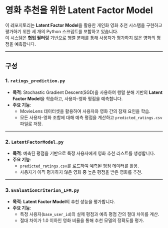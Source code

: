 # 영화 추천을 위한 Latent Factor Model

이 레포지토리는 **Latent Factor Model**을 활용한 개인화 영화 추천 시스템을 구현하고 평가하기 위한 세 개의 Python 스크립트를 포함하고 있습니다.  
이 시스템은 **협업 필터링** 기반으로 행렬 분해를 통해 사용자가 평가하지 않은 영화의 평점을 예측합니다.

---

## 구성

### 1. `ratings_prediction.py`
- **목적**: 
  Stochastic Gradient Descent(SGD)을 사용하여 행렬 분해 기반의 **Latent Factor Model**을 학습하고, 사용자-영화 평점을 예측합니다.
- **주요 기능**:
  - MovieLens 데이터셋을 활용하여 사용자와 영화 간의 잠재 요인을 학습.
  - 모든 사용자-영화 조합에 대해 예측 평점을 계산하고 `predicted_ratings.csv` 파일로 저장.

---

### 2. `LatentFactorModel.py`
- **목적**: 
  예측된 평점을 기반으로 특정 사용자에게 영화 추천 리스트를 생성합니다.
- **주요 기능**:
  - `predicted_ratings.csv`를 로드하여 예측된 평점 데이터를 활용.
  - 사용자가 아직 평가하지 않은 영화 중 높은 평점을 받은 영화를 추천.

---

### 3. `EvaluationCriterion_LFM.py`
- **목적**: 
  **Latent Factor Model**의 추천 성능을 평가합니다.
- **주요 기능**:
  - 특정 사용자(`base_user_id`)의 실제 평점과 예측 평점 간의 절대 차이를 계산.
  - 절대 차이가 1.0 이하인 영화 비율을 통해 추천 모델의 정확도를 평가.
